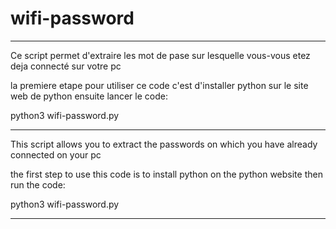 # wifi-password

****************************************************************************************************************
Ce script permet d'extraire les mot de pase sur lesquelle vous-vous etez deja connecté sur votre pc

la premiere etape pour utiliser ce code c'est d'installer python sur le site web de python ensuite lancer le code:

python3 wifi-password.py

*******************************************************************************************************************
This script allows you to extract the passwords on which you have already connected on your pc

the first step to use this code is to install python on the python website then run the code:

python3 wifi-password.py
******************************************************************************************************************